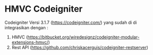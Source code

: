 # HMVC Codeigniter
Codeigniter Versi 3.1.7 (https://codeigniter.com/) yang sudah di di integrasikan dengan :
1. HMVC (https://bitbucket.org/wiredesignz/codeigniter-modular-extensions-hmvc/)
2. Rest API (https://github.com/chriskacerguis/codeigniter-restserver)
